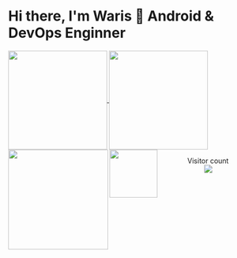 # Hi there, I'm Waris 👋 Android & DevOps Enginner

<a href="#">
  <img height=200 align="center" src="https://github-readme-stats.vercel.app/api?username=AbWaris7&show_icons=true&theme=radical&hide=contribs,issues&include_all_commits=true" />
</a>
<a href="#">
  <img height=200 align="center" src="https://github-readme-stats.vercel.app/api/top-langs/?username=AbWaris7&hide=html,css&langs_count=8&layout=compact&theme=radical" />
</a>

<img align="left" height=202 src="https://github-readme-streak-stats.herokuapp.com/?user=AbWaris7&theme=radical"/>
<img align="left" height=97 src="https://github-profile-trophy.vercel.app/?username=AbWaris7&theme=radical&no-frame=true&title=Stars,Followers,Commits&column=-1"/>

<p align="center">
  Visitor count<br>
  <img src="https://profile-counter.glitch.me/AbWaris7/count.svg" />
  <!--AbWaris--> 
</p>
